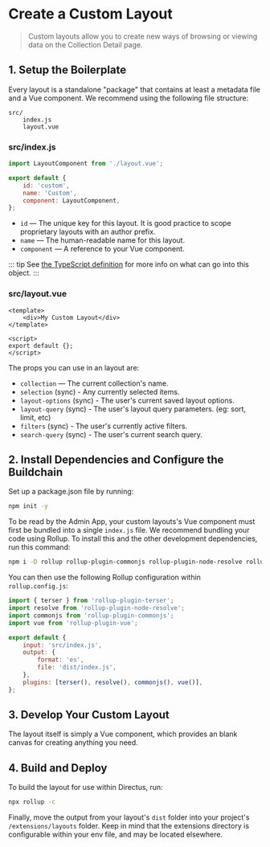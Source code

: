 # Create a Custom Layout

> Custom layouts allow you to create new ways of browsing or viewing data on the Collection Detail
> page.

## 1. Setup the Boilerplate

Every layout is a standalone "package" that contains at least a metadata file and a Vue component.
We recommend using the following file structure:

```
src/
	index.js
	layout.vue
```

### src/index.js

```js
import LayoutComponent from './layout.vue';

export default {
	id: 'custom',
	name: 'Custom',
	component: LayoutComponent,
};
```

-   `id` — The unique key for this layout. It is good practice to scope proprietary layouts with an
    author prefix.
-   `name` — The human-readable name for this layout.
-   `component` — A reference to your Vue component.

<!-- prettier-ignore-start -->
::: tip
See
[the TypeScript definition](https://github.com/directus/directus/blob/20355fee5eba514dd75565f60269311187010c66/app/src/layouts/types.ts#L4-L9)
for more info on what can go into this object.
:::
<!-- prettier-ignore-end -->

### src/layout.vue

```vue
<template>
	<div>My Custom Layout</div>
</template>

<script>
export default {};
</script>
```

The props you can use in an layout are:

-   `collection` — The current collection's name.
-   `selection` (sync) - Any currently selected items.
-   `layout-options` (sync) - The user's current saved layout options.
-   `layout-query` (sync) - The user's layout query parameters. (eg: sort, limit, etc)
-   `filters` (sync) - The user's currently active filters.
-   `search-query` (sync) - The user's current search query.

## 2. Install Dependencies and Configure the Buildchain

Set up a package.json file by running:

```bash
npm init -y
```

To be read by the Admin App, your custom layouts's Vue component must first be bundled into a single
`index.js` file. We recommend bundling your code using Rollup. To install this and the other
development dependencies, run this command:

```bash
npm i -D rollup rollup-plugin-commonjs rollup-plugin-node-resolve rollup-plugin-terser rollup-plugin-vue@5.0.0 @vue/compiler-sfc vue-template-compiler
```

You can then use the following Rollup configuration within `rollup.config.js`:

```js
import { terser } from 'rollup-plugin-terser';
import resolve from 'rollup-plugin-node-resolve';
import commonjs from 'rollup-plugin-commonjs';
import vue from 'rollup-plugin-vue';

export default {
	input: 'src/index.js',
	output: {
		format: 'es',
		file: 'dist/index.js',
	},
	plugins: [terser(), resolve(), commonjs(), vue()],
};
```

## 3. Develop Your Custom Layout

The layout itself is simply a Vue component, which provides an blank canvas for creating anything
you need.

## 4. Build and Deploy

To build the layout for use within Directus, run:

```bash
npx rollup -c
```

Finally, move the output from your layout's `dist` folder into your project's `/extensions/layouts`
folder. Keep in mind that the extensions directory is configurable within your env file, and may be
located elsewhere.
